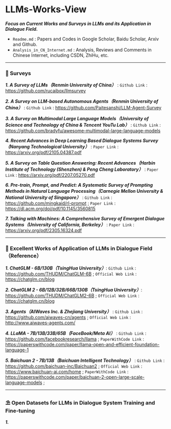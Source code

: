 # LLMs-Works-View
***Focus on Current Works and Surveys in LLMs and its Application in Dialogue Field.***

* `Readme.md` : Papers and Codes in Google Scholar, Baidu Scholar, Arxiv and Github.
* `Analysis_in_CN_Internet.md` : Analysis, Reviews and Comments in Chinese Internet, including CSDN, ZhiHu, etc.

---

### 🧬 Surveys
***1. A Survey of LLMs（Renmin University of China）*** : `Github Link` : https://github.com/rucaibox/llmsurvey

***2. A Survey on LLM-based Autonomous Agents（Renmin University of China）*** : `Github Link` : https://github.com/Paitesanshi/LLM-Agent-Survey

***3. A Survey on Multimodal Large Language Models（University of Science and Technology of China & Tencent YouTu Lab）*** : `Github Link` : https://github.com/bradyfu/awesome-multimodal-large-language-models

***4. Recent Advances in Deep Learning Based Dialogue Systems Survey（Nanyang Technological University）*** : `Paper Link` : https://arxiv.org/pdf/2105.04387.pdf

***5. A Survey on Table Question Answering: Recent Advances（Harbin Institute of Technology (Shenzhen) & Peng Cheng Laboratory）*** : `Paper Link` : https://arxiv.org/pdf/2207.05270.pdf

***6. Pre-train, Prompt, and Predict: A Systematic Survey of Prompting Methods in Natural Language Processing（Carnegie Mellon University & National University of Singapore）*** : `Github Link` : https://github.com/mingkaid/rl-prompt ; `Paper Link` : https://dl.acm.org/doi/pdf/10.1145/3560815

***7. Talking with Machines: A Comprehensive Survey of Emergent Dialogue Systems（University of California, Berkeley）*** : `Paper Link` : https://arxiv.org/pdf/2305.16324.pdf

---

### 💊 Excellent Works of Application of LLMs in Dialogue Field（Reference）

***1. ChatGLM - 6B/130B（TsingHua University）***: `Github Link` : https://github.com/THUDM/ChatGLM-6B ; `Official Web Link` : https://chatglm.cn/blog

***2. ChatGLM 2 - 6B/12B/32B/66B/130B（TsingHua University）***: https://github.com/THUDM/ChatGLM2-6B ; `Official Web Link` : https://chatglm.cn/blog

***3. Agents（AIWaves Inc. & Zhejiang University）*** : `Github Link` : https://github.com/aiwaves-cn/agents ; `Official Web Link` : http://www.aiwaves-agents.com/

***4. LLaMA - 7B/13B/33B/65B（FaceBook/Meta AI）*** : `Github Link` :  https://github.com/facebookresearch/llama ; `PaperWithCode Link` :  https://paperswithcode.com/paper/llama-open-and-efficient-foundation-language-1

***5. Baichuan 2 - 7B/13B（Baichuan Intelligent Technology）*** : `Github Link` : https://github.com/baichuan-inc/Baichuan2 ; `Official Web Link` : https://www.baichuan-ai.com/home ; `PaperWithCode Link` : https://paperswithcode.com/paper/baichuan-2-open-large-scale-language-models ;

---

### ⛱ Open Datasets for LLMs in Dialogue System Training and Fine-tuning

***1.***

